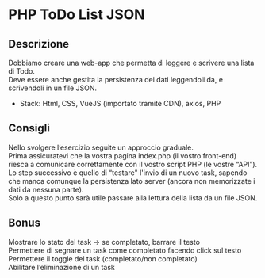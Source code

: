 # PHP ToDo List JSON


## Descrizione
Dobbiamo creare una web-app che permetta di leggere e scrivere una lista di Todo. <br>
Deve essere anche gestita la persistenza dei dati leggendoli da, e scrivendoli in un file JSON. <br>
* Stack: Html, CSS, VueJS (importato tramite CDN), axios, PHP

## Consigli
Nello svolgere l’esercizio seguite un approccio graduale.<br>
Prima assicuratevi che la vostra pagina index.php (il vostro front-end) riesca a comunicare correttamente con il vostro script PHP (le vostre “API”). <br>
Lo step successivo è quello di “testare" l'invio di un nuovo task, sapendo che manca comunque la persistenza lato server (ancora non memorizzate i dati da nessuna parte). <br>
Solo a questo punto sarà utile passare alla lettura della lista da un file JSON.<br>

## Bonus
Mostrare lo stato del task → se completato, barrare il testo <br>
Permettere di segnare un task come completato facendo click sul testo <br>
Permettere il toggle del task (completato/non completato) <br>
Abilitare l’eliminazione di un task <br>